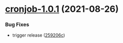 # [cronjob-1.0.1](https://github.com/AlexanderBabel/helm-charts/compare/cronjob-1.0.0...cronjob-1.0.1) (2021-08-26)


### Bug Fixes

* trigger release ([259206c](https://github.com/AlexanderBabel/helm-charts/commit/259206cec0a7490cbd6d9d6e5392b2f32e72bf38))
